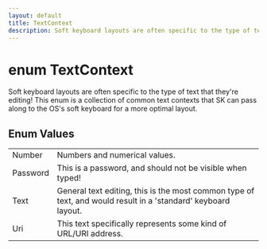 ```yaml
---
layout: default
title: TextContext
description: Soft keyboard layouts are often specific to the type of text that they're editing! This enum is a collection of common text contexts that SK can pass along to the OS's soft keyboard for a more optimal layout.
---
```

# enum TextContext

Soft keyboard layouts are often specific to the type of text that they're
editing! This enum is a collection of common text contexts that SK can pass
along to the OS's soft keyboard for a more optimal layout.




## Enum Values

|  |  |
|--|--|
|Number|Numbers and numerical values.|
|Password|This is a password, and should not be visible when typed!|
|Text|General text editing, this is the most common type of text, and would result in a 'standard' keyboard layout.|
|Uri|This text specifically represents some kind of URL/URI address.|


